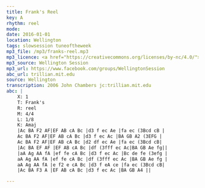 ```yaml
---
title: Frank's Reel
key: A
rhythm: reel
mode:
date: 2016-01-01
location: Wellington
tags: slowsession tuneoftheweek
mp3_file: /mp3/franks-reel.mp3
mp3_licence: <a href="https://creativecommons.org/licenses/by-nc/4.0/">CC-BY-NC-4.0</a>
mp3_source: Wellington Session
mp3_url: https://www.facebook.com/groups/WellingtonSession
abc_url: trillian.mit.edu
source: Wellington
transcription: 2006 John Chambers jc:trillian.mit.edu
abc: |
    X: 1
    T: Frank's
    R: reel
    M: 4/4
    L: 1/8
    K: Amaj
    |Ac BA F2 AF|EF AB cA Bc |d3 f ec Ae |fa ec (3Bcd cB |
    Ac BA F2 AF|EF AB cA Bc |d3 f ec Ac |BA GB A2 (3EFG |
    Ac BA F2 AF|EF AB cA Bc |d2 df ec Ae |fa ec (3Bcd cB|
    |Ac BA EF AF |EF AB cA Bc |df (3fff ec Ac|BA GB Ae fg||
    |aA Ag AA fA |ef fe cA Bc |d3 f ec Ac |Bc de fe (3efg |
    aA Ag AA fA |ef fe cA Bc |df (3fff ec Ac |BA GB Ae fg |
    aA Ag AA fA |e f2 e cA Bc |d3 f eA ce |fa ec (3Bcd cB|
    |Ac BA F3 A |EF AB cA Bc |d3 f ec Ac |BA GB A4 ||

---
```

